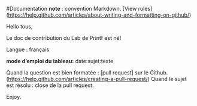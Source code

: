 #Documentation
**note** : convention Markdown. [View rules] (https://help.github.com/articles/about-writing-and-formatting-on-github/)

Hello tous,

Le doc de contribution du Lab de Printf est né! 

Langue : français

**mode d’emploi du tableau:**
date:sujet:texte

Quand la question est bien formatée : [pull request] sur le Github. (https://help.github.com/articles/creating-a-pull-request/)
Quand le sujet est résolu : close de la pull request.

Enjoy.



